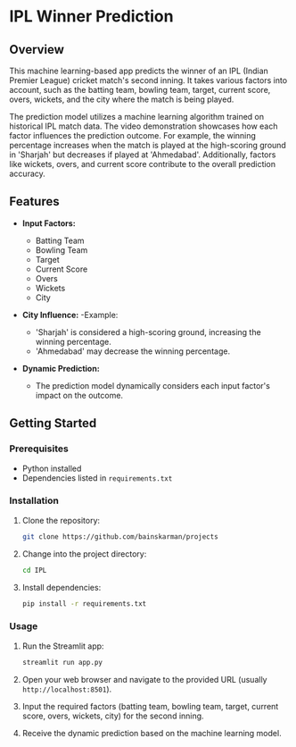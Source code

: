 # IPL Winner Prediction


## Overview

This machine learning-based app predicts the winner of an IPL (Indian Premier League) cricket match's second inning. It takes various factors into account, such as the batting team, bowling team, target, current score, overs, wickets, and the city where the match is being played.

The prediction model utilizes a machine learning algorithm trained on historical IPL match data. The video demonstration showcases how each factor influences the prediction outcome. For example, the winning percentage increases when the match is played at the high-scoring ground in 'Sharjah' but decreases if played at 'Ahmedabad'. Additionally, factors like wickets, overs, and current score contribute to the overall prediction accuracy.

## Features

- **Input Factors:**
  - Batting Team
  - Bowling Team
  - Target
  - Current Score
  - Overs
  - Wickets
  - City

- **City Influence:**
  -Example:
  - 'Sharjah' is considered a high-scoring ground, increasing the winning percentage.
  - 'Ahmedabad' may decrease the winning percentage.

- **Dynamic Prediction:**
  - The prediction model dynamically considers each input factor's impact on the outcome.

## Getting Started

### Prerequisites

- Python installed
- Dependencies listed in `requirements.txt`

### Installation

1. Clone the repository:

    ```bash
    git clone https://github.com/bainskarman/projects
    ```

2. Change into the project directory:

    ```bash
    cd IPL
    ```

3. Install dependencies:

    ```bash
    pip install -r requirements.txt
    ```

### Usage

1. Run the Streamlit app:

    ```bash
    streamlit run app.py
    ```

2. Open your web browser and navigate to the provided URL (usually `http://localhost:8501`).

3. Input the required factors (batting team, bowling team, target, current score, overs, wickets, city) for the second inning.

4. Receive the dynamic prediction based on the machine learning model.

